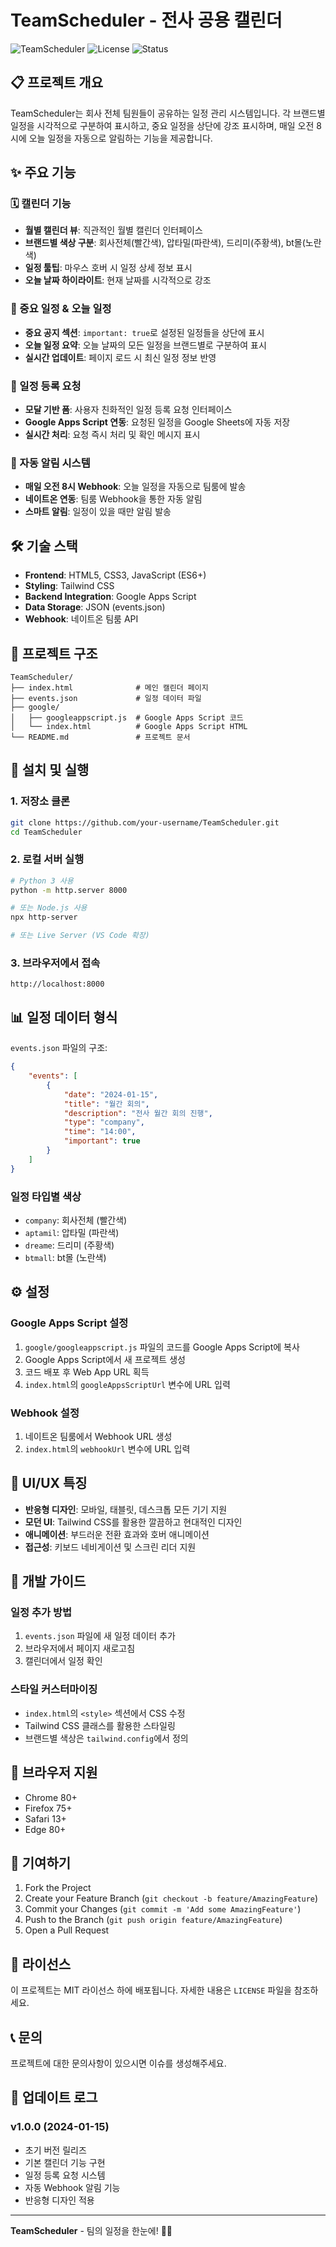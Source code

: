 # TeamScheduler - 전사 공용 캘린더

![TeamScheduler](https://img.shields.io/badge/TeamScheduler-v1.0-blue)
![License](https://img.shields.io/badge/License-MIT-green)
![Status](https://img.shields.io/badge/Status-Active-brightgreen)

## 📋 프로젝트 개요

TeamScheduler는 회사 전체 팀원들이 공유하는 일정 관리 시스템입니다. 각 브랜드별 일정을 시각적으로 구분하여 표시하고, 중요 일정을 상단에 강조 표시하며, 매일 오전 8시에 오늘 일정을 자동으로 알림하는 기능을 제공합니다.

## ✨ 주요 기능

### 🗓️ 캘린더 기능

-   **월별 캘린더 뷰**: 직관적인 월별 캘린더 인터페이스
-   **브랜드별 색상 구분**: 회사전체(빨간색), 압타밀(파란색), 드리미(주황색), bt몰(노란색)
-   **일정 툴팁**: 마우스 호버 시 일정 상세 정보 표시
-   **오늘 날짜 하이라이트**: 현재 날짜를 시각적으로 강조

### 📢 중요 일정 & 오늘 일정

-   **중요 공지 섹션**: `important: true`로 설정된 일정들을 상단에 표시
-   **오늘 일정 요약**: 오늘 날짜의 모든 일정을 브랜드별로 구분하여 표시
-   **실시간 업데이트**: 페이지 로드 시 최신 일정 정보 반영

### 📝 일정 등록 요청

-   **모달 기반 폼**: 사용자 친화적인 일정 등록 요청 인터페이스
-   **Google Apps Script 연동**: 요청된 일정을 Google Sheets에 자동 저장
-   **실시간 처리**: 요청 즉시 처리 및 확인 메시지 표시

### 🔔 자동 알림 시스템

-   **매일 오전 8시 Webhook**: 오늘 일정을 자동으로 팀룸에 발송
-   **네이트온 연동**: 팀룸 Webhook을 통한 자동 알림
-   **스마트 알림**: 일정이 있을 때만 알림 발송

## 🛠️ 기술 스택

-   **Frontend**: HTML5, CSS3, JavaScript (ES6+)
-   **Styling**: Tailwind CSS
-   **Backend Integration**: Google Apps Script
-   **Data Storage**: JSON (events.json)
-   **Webhook**: 네이트온 팀룸 API

## 📁 프로젝트 구조

```
TeamScheduler/
├── index.html              # 메인 캘린더 페이지
├── events.json             # 일정 데이터 파일
├── google/
│   ├── googleappscript.js  # Google Apps Script 코드
│   └── index.html          # Google Apps Script HTML
└── README.md               # 프로젝트 문서
```

## 🚀 설치 및 실행

### 1. 저장소 클론

```bash
git clone https://github.com/your-username/TeamScheduler.git
cd TeamScheduler
```

### 2. 로컬 서버 실행

```bash
# Python 3 사용
python -m http.server 8000

# 또는 Node.js 사용
npx http-server

# 또는 Live Server (VS Code 확장)
```

### 3. 브라우저에서 접속

```
http://localhost:8000
```

## 📊 일정 데이터 형식

`events.json` 파일의 구조:

```json
{
    "events": [
        {
            "date": "2024-01-15",
            "title": "월간 회의",
            "description": "전사 월간 회의 진행",
            "type": "company",
            "time": "14:00",
            "important": true
        }
    ]
}
```

### 일정 타입별 색상

-   `company`: 회사전체 (빨간색)
-   `aptamil`: 압타밀 (파란색)
-   `dreame`: 드리미 (주황색)
-   `btmall`: bt몰 (노란색)

## ⚙️ 설정

### Google Apps Script 설정

1. `google/googleappscript.js` 파일의 코드를 Google Apps Script에 복사
2. Google Apps Script에서 새 프로젝트 생성
3. 코드 배포 후 Web App URL 획득
4. `index.html`의 `googleAppsScriptUrl` 변수에 URL 입력

### Webhook 설정

1. 네이트온 팀룸에서 Webhook URL 생성
2. `index.html`의 `webhookUrl` 변수에 URL 입력

## 🎨 UI/UX 특징

-   **반응형 디자인**: 모바일, 태블릿, 데스크톱 모든 기기 지원
-   **모던 UI**: Tailwind CSS를 활용한 깔끔하고 현대적인 디자인
-   **애니메이션**: 부드러운 전환 효과와 호버 애니메이션
-   **접근성**: 키보드 네비게이션 및 스크린 리더 지원

## 🔧 개발 가이드

### 일정 추가 방법

1. `events.json` 파일에 새 일정 데이터 추가
2. 브라우저에서 페이지 새로고침
3. 캘린더에서 일정 확인

### 스타일 커스터마이징

-   `index.html`의 `<style>` 섹션에서 CSS 수정
-   Tailwind CSS 클래스를 활용한 스타일링
-   브랜드별 색상은 `tailwind.config`에서 정의

## 📱 브라우저 지원

-   Chrome 80+
-   Firefox 75+
-   Safari 13+
-   Edge 80+

## 🤝 기여하기

1. Fork the Project
2. Create your Feature Branch (`git checkout -b feature/AmazingFeature`)
3. Commit your Changes (`git commit -m 'Add some AmazingFeature'`)
4. Push to the Branch (`git push origin feature/AmazingFeature`)
5. Open a Pull Request

## 📄 라이선스

이 프로젝트는 MIT 라이선스 하에 배포됩니다. 자세한 내용은 `LICENSE` 파일을 참조하세요.

## 📞 문의

프로젝트에 대한 문의사항이 있으시면 이슈를 생성해주세요.

## 🔄 업데이트 로그

### v1.0.0 (2024-01-15)

-   초기 버전 릴리즈
-   기본 캘린더 기능 구현
-   일정 등록 요청 시스템
-   자동 Webhook 알림 기능
-   반응형 디자인 적용

---

**TeamScheduler** - 팀의 일정을 한눈에! 📅✨
